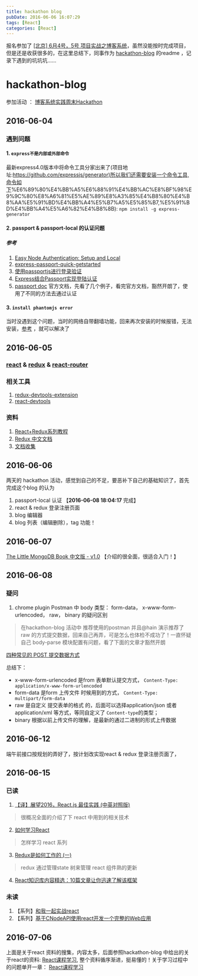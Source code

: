 ```yaml
---
title: hackathon blog
pubDate: 2016-06-06 16:07:29
tags: [React]
categories: [React]
---
```

报名参加了 [[北京] 6月4号，5号 项目实战之博客系统](https://cnodejs.org/topic/5750d47c491b9c4f36910fe9)，虽然没能按时完成项目，但是还是收获很多的，在这里总结下，同事作为 [hackathon-blog](https://github.com/sumaolin/hackathon-blog) 的readme ，记录下遇到的坑坑坑……

<!-- more -->

# hackathon-blog

参加活动 ： [博客系统实践周末Hackathon](https://cnodejs.org/topic/5750d47c491b9c4f36910fe9)

## 2016-06-04

### 遇到问题

#### 1. `express不是内部或外部命令`

  最新express4.0版本中将命令工具分家出来了(项目地址:[https://github.com/expressjs/generator)所以我们还需要安装一个命令工具,命令如下](https://github.com/expressjs/generator)%E6%89%80%E4%BB%A5%E6%88%91%E4%BB%AC%E8%BF%98%E9%9C%80%E8%A6%81%E5%AE%89%E8%A3%85%E4%B8%80%E4%B8%AA%E5%91%BD%E4%BB%A4%E5%B7%A5%E5%85%B7,%E5%91%BD%E4%BB%A4%E5%A6%82%E4%B8%8B):
  `npm install -g express-generator`

#### 2. passport & passport-local 的认证问题

##### 参考

1. [Easy Node Authentication: Setup and Local](https://scotch.io/tutorials/easy-node-authentication-setup-and-local)
2. [express-passport-quick-getstarted](https://github.com/rockq-org/express-passport-quick-getstarted)
3. [使用passportjs进行登录验证](https://segmentfault.com/a/1190000002926232#articleHeader0)
4. [Express结合Passport实现登陆认证](http://blog.fens.me/nodejs-express-passport/)
5. [passport doc](http://passportjs.org/docs) 官方文档，先看了几个例子，看完官方文档，豁然开朗了，使用了不同的方法去通过认证

#### 3. `install phantomjs error`

  当时没遇到这个问题，当时的网络自带翻墙功能，回来再次安装的时候报错，无法安装，[参考](https://github.com/rockq-org/hackathon-blog/issues/13) ，就可以解决了

## 2016-06-05

### [react](https://facebook.github.io/react/index.html) & [redux](https://github.com/reactjs/redux) & [react-router](https://github.com/reactjs/react-router)

### 相关工具

1. [redux-devtools-extension](https://github.com/zalmoxisus/redux-devtools-extension)
2. [react-devtools](https://github.com/facebook/react-devtools)

### 资料

1. [React+Redux系列教程](https://github.com/lewis617/react-redux-tutorial)
2. [Redux 中文文档](http://cn.redux.js.org/)
3. [文档收集](https://github.com/icefox0801/JSErrorMonitor#应用的框架和库)

## 2016-06-06

  两天的 hackathon 活动，感觉到自己的不足，要恶补下自己的基础知识了，首先完成这个blog 的认为

1. passport-local 认证     【**2016-06-08 18:04:17** 完成】
2. react & redux 登录注册页面
3. blog 编辑器
4. blog 列表（编辑删除），tag 功能！

## 2016-06-07

  [The Little MongoDB Book  中文版 - v1.0](https://github.com/ilivebox/the-little-mongodb-book) 【介绍的很全面，很适合入门！】

## 2016-06-08

### 疑问

1. chrome plugin Postman 中 body 类型： form-data， x-www-form-urlencoded， raw， binary 的疑问区别

> 在hackathon-blog 活动中 推荐使用的postman 并且@hain 演示推荐了 raw 的方式提交数据，回来自己再弄，可是怎么也体检不成功了！一直怀疑自己 body-parse 模块配置有问题，看了下面的文章才豁然开朗

  [四种常见的 POST 提交数据方式](https://github.com/ilivebox/the-little-mongodb-book/blob/master/zh-cn/mongodb.markdown)

  总结下：

* x-www-form-urlencoded 是from 表单默认提交方式， `Content-Type: application/x-www-form-urlencoded`
* form-data 是form 上传文件 时候用到的方式， `Content-Type: multipart/form-data`
* raw 是自定义 提交表单的格式 的，后面可以选择application/json 或者 application/xml 等方式，等同自定义了 `Content-type`的类型；
* binary 根据以前上传文件的理解，是最新的通过二进制的形式上传数据

## 2016-06-12

  端午前接口按规划的弄好了，按计划改实现react &  redux 登录注册页面了，

## 2016-06-15

### 已读

1. [【译】展望2016，React.js 最佳实践 (中英对照版)](https://blog.jimmylv.info/2016-01-22-React.js-Best-Practices-for-2016/)

> 很概况全面的介绍了下 react 中用到的相关技术

2. [如何学习React](https://github.com/petehunt/react-howto/blob/master/README-zh.md)

> 怎样学习 react 系列

3. [Redux是如何工作的 (一)](http://chatting8.com/?p=883)

> redux 通过管理state 树来管理 react 组件熟的更新

4. [React知识库内容精选：10篇文章让你迅速了解该框架](http://geek.csdn.net/news/detail/81106)

### 未读

1. 【系列】[和我一起实战react](http://mulgore.github.io/2016/05/23/follow-react-lesson/)
2. 【系列】[基于CNodeAPI使用react开发一个完整的Web应用](http://mulgore.github.io/2016/06/01/used-CNodeAPI-for-development-of-react-webapp/)

## 2016-07-06

  上面是关于react 资料的搜集，内容太多，后面参照hackathon-blog 中给出的关于react的资料: [React课程学习](http://guoyongfeng.github.io/idoc/index.html), 整个资料循序渐进，挺易懂的！关于学习过程中的问题单开一章： [React课程学习](/2016/07/06/React课程学习/)
